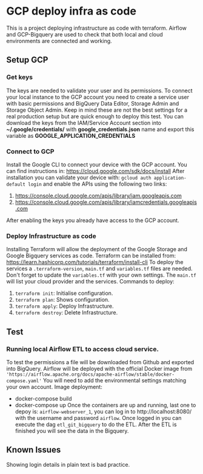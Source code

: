 # GCP deploy infra as code
This is a project deploying infrastructure as code with terraform. Airflow and GCP-Bigquery are used to check that both local and cloud environments are connected and working.
## Setup GCP
### Get keys
The keys are needed to validate your user and its permissions. To connect your local instance to the GCP account you need to create a service user with basic permissions and BigQuery Data Editor, Storage Admin and Storage Object Admin. Keep in mind these are not the best settings for a real production setup but are quick enough to deploy this test. You can download the keys from the IAM/Service Account section into **~/.google/credentials/** with **google_credentials.json** name and export this variable as  **GOOGLE_APPLICATION_CREDENTIALS**
### Connect to GCP
Install the Google CLI to connect your device with the GCP account. You can find instructions in: https://cloud.google.com/sdk/docs/install
After installation you can validate your device with: `gcloud auth application-default login`  and enable the APIs using the following two links:
1. https://console.cloud.google.com/apis/library/iam.googleapis.com
2. https://console.cloud.google.com/apis/library/iamcredentials.googleapis.com
 
After enabling the keys you already have access to the GCP account.
 
### Deploy Infrastructure as code
Installing Terraform will allow the deployment of the Google Storage and Google Bigquery services as code. Terraform can be installed from: https://learn.hashicorp.com/tutorials/terraform/install-cli
To deploy the services a `.terraform-version`, `main.tf` and `variables.tf` files are needed. Don't forget to update the `variables.tf` with your own settings.
The `main.tf` will list your cloud provider and the services.
Commands to deploy:
1. `terraform init`: Initialise configuration.
2. `terraform plan`: Shows configuration.
3. `terraform apply`: Deploy Infrastructure.
4. `terraform destroy`: Delete Infrastructure.
 
## Test
### Running local Airflow ETL to access cloud service.
To test the permissions a file will be downloaded from Github and exported into BigQuery. Airflow will be deployed with the official Docker image from `'https://airflow.apache.org/docs/apache-airflow/stable/docker-compose.yaml'` You will need to add the environmental settings matching your own account.
Image deployment:
* docker-compose build
* docker-compose up
Once the containers are up and running, last one to depoy is: `airflow-webserver_1`, you can log in to http://localhost:8080/ with the username and password `airflow`. Once logged in you can execute the dag `etl_git_bigquery` to do the ETL. After the ETL is finished you will see the data in the Bigquery.
 
## Known Issues
Showing login details in plain text is bad practice.
 
 
 


